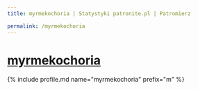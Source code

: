 ```yaml
---
title: myrmekochoria | Statystyki patronite.pl | Patromierz

permalink: /myrmekochoria
---
```


# [myrmekochoria](https://patronite.pl/myrmekochoria)

{% include profile.md name="myrmekochoria" prefix="m" %}
